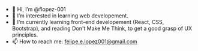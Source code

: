 - 👋 Hi, I’m @flopez-001
- 👀 I’m interested in learning web developement.
- 🌱 I’m currently learning front-end developement (React, CSS, Bootstrap), and reading Don't Make Me Think, to get a good grasp of UX principles. 
- 📫 How to reach me: felipe.e.lopez001@gmail.com
<!---
flopez-001/flopez-001 is a ✨ special ✨ repository because its `README.md` (this file) appears on your GitHub profile.
You can click the Preview link to take a look at your changes.
--->
